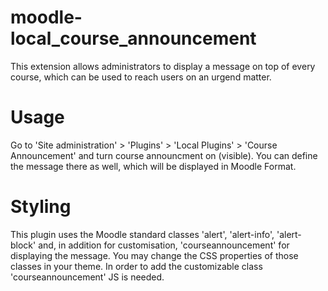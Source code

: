 moodle-local_course_announcement
================================

This extension allows administrators to display a message on top of every course, which can be used to reach users on an urgend matter.

Usage
=====

Go to 'Site administration' > 'Plugins' > 'Local Plugins' > 'Course Announcement' and turn course announcment on (visible).
You can define the message there as well, which will be displayed in Moodle Format.

Styling
=======

This plugin uses the Moodle standard classes 'alert', 'alert-info', 'alert-block' and, in addition for customisation, 'courseannouncement' for displaying the message.
You may change the CSS properties of those classes in your theme.
In order to add the customizable class 'courseannouncement' JS is needed.
